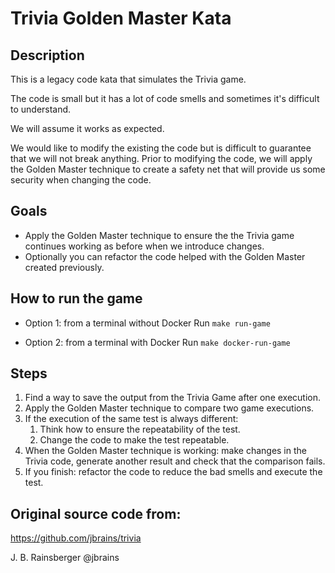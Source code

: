 # Trivia Golden Master Kata

## Description
This is a legacy code kata that simulates the Trivia game.

The code is small but it has a lot of code smells and sometimes it's difficult to understand.

We will assume it works as expected.

We would like to modify the existing the code but is difficult to guarantee that we will not break anything. 
Prior to modifying the code, we will apply the Golden Master technique to create a safety net that will provide us some security when changing the code.
 
## Goals
- Apply the Golden Master technique to ensure the the Trivia game continues working as before when we introduce changes.
- Optionally you can refactor the code helped with the Golden Master created previously.

## How to run the game
* Option 1: from a terminal without Docker
Run `make run-game`

* Option 2: from a terminal with Docker
Run `make docker-run-game`

## Steps
1. Find a way to save the output from the Trivia Game after one execution.
2. Apply the Golden Master technique to compare two game executions.
3. If the execution of the same test is always different:
    1. Think how to ensure the repeatability of the test.
    2. Change the code to make the test repeatable.
4. When the Golden Master technique is working: make changes in the Trivia code, generate another result and check that the comparison fails.
5. If you finish: refactor the code to reduce the bad smells and execute the test.

## Original source code from:
https://github.com/jbrains/trivia

J. B. Rainsberger @jbrains
